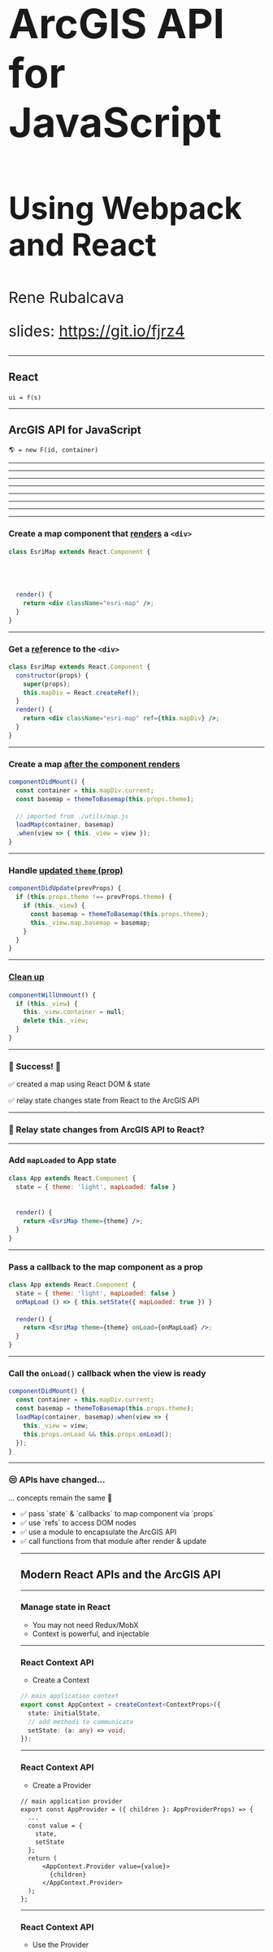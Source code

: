 <!-- .slide: data-background="../common/images/bg-1.png" -->
<!-- .slide: class="title" -->

<h1 style="text-align: left; font-size: 80px;">ArcGIS API for JavaScript</h1>
<h2 style="text-align: left; font-size: 60px;">Using Webpack and React</h2>
<p style="text-align: left; font-size: 30px;">Rene Rubalcava</p>
    <p style="text-align: left; font-size: 30px;">slides: <a href="https://git.io/fjrz4" target="_blank">https://git.io/fjrz4</a></p>

<!--
Learn to build powerful applications that integrate the ArcGIS API for JavaScript via the ArcGIS webpack plugin or esri-loader. In this session, we’ll use React to build a fast and responsive application that uses modern tooling and techniques.
-->

----
<!-- .slide: data-background="./images/section.png" -->

## React

<p><code>ui = f(s)</code></p>

----

<!-- .slide: data-background="../reveal.js/img/2019/devsummit/bg-4.png" -->

## ArcGIS API for JavaScript

`🌎 = new F(id, container)`


----

<!-- .slide: data-background="../common/images/ReactArcGISVennDiagram.svg" -->


----

<!-- .slide: data-background="../common/images/ReactArcGISVennDiagram2.svg" -->

----

<!-- .slide: data-background="../common/images/ReactArcGISVennDiagram3.svg" -->

----

<!-- .slide: data-background="../common/images/ReactMapAppLight.svg" -->

----

<!-- .slide: data-background="../common/images/ReactMapAppDark.svg" -->

----

<!-- .slide: data-background="../common/images/ReactMapAppDarkComponents.svg" -->

----

<!-- .slide: data-background="../common/images/ReactMapAppDarkArcGISCode.svg" -->

----

<!-- .slide: data-background="../reveal.js/img/2019/devsummit/bg-3.png" class="code-md" data-transition="fade" -->
### Create a map component that [renders](https://reactjs.org/docs/react-component.html#render) a `<div>`

```jsx
class EsriMap extends React.Component {




  render() {
    return <div className="esri-map" />;
  }
}
```

----

<!-- .slide: data-background="../reveal.js/img/2019/devsummit/bg-3.png" class="code-md" data-transition="fade" -->
### Get a [ref](https://reactjs.org/docs/refs-and-the-dom.html)erence to the `<div>`

```jsx
class EsriMap extends React.Component {
  constructor(props) {
    super(props);
    this.mapDiv = React.createRef();
  }
  render() {
    return <div className="esri-map" ref={this.mapDiv} />;
  }
}
```

----

<!-- .slide: data-background="../reveal.js/img/2019/devsummit/bg-3.png" class="code-md" data-transition="fade" -->
### Create a map [after the component renders](https://reactjs.org/docs/react-component.html#componentdidmount)

```jsx
componentDidMount() {
  const container = this.mapDiv.current;
  const basemap = themeToBasemap(this.props.theme);
  
  // imported from ./utils/map.js
  loadMap(container, basemap)
  .when(view => { this._view = view });
}
```

----

<!-- .slide: data-background="../reveal.js/img/2019/devsummit/bg-3.png" class="code-md" data-transition="fade" -->
### Handle [updated `theme` (prop)](https://reactjs.org/docs/react-component.html#componentdidupdate)

```jsx
componentDidUpdate(prevProps) {
  if (this.props.theme !== prevProps.theme) {
    if (this._view) {
      const basemap = themeToBasemap(this.props.theme);
      this._view.map.basemap = basemap;
    }
  }
}
```

----

<!-- .slide: data-background="../reveal.js/img/2019/devsummit/bg-3.png" class="code-md" data-transition="fade" -->
### [Clean up](https://reactjs.org/docs/react-component.html#componentwillunmount)

```jsx
componentWillUnmount() {
  if (this._view) {
    this._view.container = null;
    delete this._view;
  }
}
```

----

<!-- .slide: -->

### 🎉 Success! 🎉

<p class="fragment">✅ created a map using React DOM & state</p>
<p class="fragment">✅ relay state changes state from React to the ArcGIS API</p>

----

<!-- .slide: class="code-md" data-transition="fade" -->
### 🤔 Relay state changes from ArcGIS API to React?


----

<!-- .slide: data-background="../reveal.js/img/2019/devsummit/bg-3.png" class="code-md" data-transition="fade" -->
### Add `mapLoaded` to App state

```jsx
class App extends React.Component {
  state = { theme: 'light', mapLoaded: false }


  render() {
    return <EsriMap theme={theme} />;
  }
}
```

----

<!-- .slide: data-background="../reveal.js/img/2019/devsummit/bg-3.png" class="code-md" data-transition="fade" -->
### Pass a callback to the map component as a prop

```jsx
class App extends React.Component {
  state = { theme: 'light', mapLoaded: false }
  onMapLoad () => { this.setState({ mapLoaded: true }) }

  render() {
    return <EsriMap theme={theme} onLoad={onMapLoad} />;
  }
}
```

----

<!-- .slide: data-background="../reveal.js/img/2019/devsummit/bg-3.png" class="code-md" data-transition="fade" -->
### Call the `onLoad()` callback when the view is ready

```jsx
componentDidMount() {
  const container = this.mapDiv.current;
  const basemap = themeToBasemap(this.props.theme);
  loadMap(container, basemap).when(view => {
    this._view = view;
    this.props.onLoad && this.props.onLoad();
  });
}
```

----

<!-- .slide: -->

### 😒 APIs have changed...

<p class="fragment">... concepts remain the same 🙂</p>

<ul>
  <li class="fragment">✅ pass `state` & `callbacks` to map component via `props`</li>
  <li class="fragment">✅ use `refs` to access DOM nodes</li>
  <li class="fragment">✅ use a module to encapsulate the ArcGIS API</li>
  <li class="fragment">✅ call functions from that module after render & update</li>
</li>

----

<!-- .slide: -->

## Modern React APIs and the ArcGIS API

----

### Manage state in React

* You may not need Redux/MobX
* Context is powerful, and injectable

----

### React Context API

* Create a Context

```ts
// main application context
export const AppContext = createContext<ContextProps>({
  state: initialState,
  // add methods to communicate
  setState: (a: any) => void;
});
```

----

### React Context API

* Create a Provider

```tsx
// main application provider
export const AppProvider = ({ children }: AppProviderProps) => {
  ...
  const value = {
    state,
    setState
  };
  return (
      <AppContext.Provider value={value}>
        {children}
      </AppContext.Provider>
  );
};
```

----

### React Context API

* Use the Provider

```tsx
ReactDOM.render(
    <AppProvider location={location}>
        <AwesomeApp />
    </AppProvider>
  document.getElementById("root")
);
```

----

### React Context API

* Use the Context

```tsx
const AwesomeApp = () => {
  const mapRef = useRef<HTMLDivElement>(null);
  const { state, setState } = useContext(AppContext);
  useEffect(
    () => {
      setState(mapRef.current);
    },
    []
  );
  return (
    <MapContainer webmapid={state.webmapid} ref={mapRef} />
  );
};
```

----

<!-- .slide: data-background="../reveal.js/img/2019/devsummit/bg-4.png" -->

## What the hook?

----

### What have I done?

```ts
const mapRef = useRef<HTMLDivElement>(null);
const { state, setState } = useContext(AppContext);
useEffect(
  () => {
    setState(mapRef.current);
  },
  []
);
```

----

### React hooks

* `useEffect`
* `useState`
* `useContext`
* and more!

- [documentation](https://reactjs.org/docs/hooks-intro.html)

----

### `useEffect`

* Replaces some class lifecycle methods... mostly
  * componentDidMount
  * componentDidUpdate
  * componentWillUnmount

----

### `useEffect`

```ts
let watcher;
useEffect( // happens after render - EVERY TIME
  () => {
    if(watcher) {
      return;
    }
    watcher = mapView.watch("stationary", () => {
      // do something
    });
    return () => watcher.remove();
  },
  // when this value changes
  // rerun this hook
  [someProp]
);
```

----

### `useState`

* Manage local state
* Keep it simple

```ts
const [ready, setReady] = useState(false);
// later
setReady(true);
```

----

### `useState`

```ts
// You could do objects as well
const initialState = {
  selectedFeatures: [],
  extent: null
};

const [state, setState] = useState({ ...initialState });
```

----

### `useContext`

* Helps you manage application state
* _Could_ replace redux/mobx

----

### `useContext`

```tsx
const AwesomeApp = () => {
  const mapRef = useRef<HTMLDivElement>(null);
  const { state } = useContext(AppContext);
  return (
    <WebMapComponent webmapid={state.webmapid} />
  );
};
```

----

<!-- .slide: data-background="../reveal.js/img/2019/devsummit/bg-4.png" -->

## Suspense

----

## Hold your Suspense

* Lazy-load React components
* useful in modular apps

```tsx
import React, { lazy } from "react";
// lazy load the components that use Maps
const WebMapView = lazy(() => import("../components/WebMapView"));
// later on
<Suspense fallback={<Placeholder />}>
  <ListView />
  <WebMapView />
</Suspense>
```

----

<!-- .slide: data-background="../reveal.js/img/2019/devsummit/bg-4.png" -->

## Modularize API usage

----

* Do all the API work seperate from your UI
* _Separate content from navigation_ - pattern in PWAs

```ts
// src/data/map.ts
export function initialize(element: Element) {
  view.container = element;
  view.when(() => {
    // magic
  });
}
```

----

* Use in your context or component

```ts
// src/contexts/App.ts
const [ container, setContainer ] = useState<HTMLDivElement>(element);
const loadMap = async () => {
  // lazy load the API
  const map = await import("../data/map");
  map.initialize(container);
};
useEffect(
  () => {
    if (container) {
      loadMap();
    }
  },
  [container]
);
```

----

## Why lazy load the API?

* So webpack can create async bundles
* `bundle1.js` -> `bundle2.js` -> `bundle3.js`
* Only load the resources you need when you need them
* Leads to faster initial loads

----

## Demo

* [Nearby JavaScript](https://developers.arcgis.com/example-apps/nearby-javascript/)

----

<!-- .slide: data-transition="fade" -->
## 😎 [@arcgis/webpack-plugin](https://github.com/Esri/arcgis-webpack-plugin) 👍
<p class="fragment">ArcGIS API 4.7+ only</p>
<p class="fragment">Must be able to configure webpack</p>


----

<!-- .slide: -->

## Popular React Tools & Frameworks

<table class="clis">
  <tbody>
    <tr>
      <td>
        <a href="https://github.com/facebook/create-react-app">
          <img src="../common/images/react-js-img.png" width="240" class="transparent" />
          <p>create-react-app</p>
        </a>
      </td>
      <td>
        <a href="https://nextjs.org/">
          <img style="margin: 80px 0" src="../common/images/nextjs-white-logo.svg" width="240" class="transparent" />
          <p>Next.js</p>
        </a>
      </td>
      <td>
        <a href="https://www.gatsbyjs.org/">
          <img src="../common/images/gatsby-logo.png" width="240" class="transparent" />
          <p>Gatsby</p>
        </a>
      </td>
    </tr>
  </tbody>
</table>
<p class="fragment">All insulate you from 😱 of webpack config</p>

----

<!-- .slide: data-transition="fade" -->
<p>👵 ArcGIS API < 4.7x? 👴</p>
<p class="fragment">🔒 No access to webpack config? 🔒</p>
<p class="fragment">🙈 Don't _want_ to config webpack? 😱</p>

----

<!-- .slide: data-transition="fade" -->
###  No problem. Try [esri-loader](https://github.com/Esri/esri-loader)

<div>
    <img src="../common/images/esri-loader-band-aid-center-text.png" class="transparent" height="120" />
</div>

----

<!-- .slide: data-transition="fade" -->
### Works with ArcGIS API [3.x](https://developers.arcgis.com/javascript/3/) <span class="fragment" data-fragment-index="1">_and_ 4.x</span>

<div>
  <img src="../common/images/esri.png" class="transparent" height="120" />
  <img src="../common/images/esri.png" class="transparent" height="120" />
  <img src="../common/images/esri.png" class="transparent" height="120" />
  <img src="../common/images/esri.png" class="transparent fragment"  data-fragment-index="1" height="120" />
</div>

----

<!-- .slide: data-background="../reveal.js/img/2019/devsummit/bg-3.png" class="code-md" data-transition="fade" -->
### Using [esri-loader](https://github.com/Esri/esri-loader#install) with Webpack

<img class="transparent" src="../common/images/800px-Npm-logo.svg.png" style="width: 300px; margin: 110px 0;">
<h3><code>npm install --save esri-loader</code></h3>

----

<!-- .slide: data-background="../reveal.js/img/2019/devsummit/bg-3.png" class="code-md" data-transition="fade" -->
### Using [esri-loader](https://github.com/Esri/esri-loader#install) with Webpack

<img class="transparent" src="../common/images/yarn-cat-eating-bower-bird.png">
<h3><code>yarn add esri-loader</code></h3>

----

<!-- .slide: data-background="../reveal.js/img/2019/devsummit/bg-3.png" class="code-md" data-transition="fade" -->
### Using [`loadModules()`](https://github.com/Esri/esri-loader#usage)

```js
import { loadModules } from 'esri-loader';

loadModules([
  "esri/Map",
  "esri/views/MapView"
]).then(([Map, MapView]) => {
  // Code to create the map and view will go here
});
```

----

<!-- .slide: data-background="../reveal.js/img/2019/devsummit/bg-3.png" class="code-md" data-transition="fade" -->
### Look [familiar](https://developers.arcgis.com/javascript/latest/sample-code/intro-mapview/index.html)?

```js
// this is what loadModules() does under the hood

require([
  "esri/Map",
  "esri/views/MapView"
], function(Map, MapView) {
  // Code to create the map and view will go here
});
```

----

<!-- .slide: data-background="../reveal.js/img/2019/devsummit/bg-3.png" class="code-md" data-transition="fade" -->
### [Lazy loads the ArcGIS API](https://github.com/Esri/esri-loader#lazy-loading-the-arcgis-api-for-javascript) by default

<pre class="language-js" data-line="2,6">
<code class="language-js">loadModules(["esri/config"]) // <- loads API 1st time
.then(([esriConfig]) => {
  esriConfig.useIdentity = false;
  // don't worry, this won't load the API again!
  loadModules(
    ["esri/Map", "esri/views/MapView"],
  ]).then(([Map, MapView]) => { /* do map things */ });
});</code></pre>

----

<!-- .slide: data-background="../reveal.js/img/2019/devsummit/bg-3.png" class="code-md" data-transition="fade" -->
### Lazy load the ArcGIS CSS

<pre class="language-js" data-line="6">
<code class="language-js">// pass options as a second argument
loadModules(
  ["esri/Map", "esri/views/MapView"],
  // this stylesheet is only loaded once
  { css: "https://js.arcgis.com/4.10/esri/css/main.css" }
]).then(([Map, MapView]) => {
  /* do map things with style! */
});</code></pre>

Note:
for even better initial load performance

----

<!-- .slide: data-background="../reveal.js/img/2019/devsummit/bg-3.png" class="code-md" data-transition="fade" -->
### [Load a specific version of the ArcGIS API](https://github.com/Esri/esri-loader#from-a-specific-version)

```js
const apiUrl = "https://js.arcgis.com/3.27/";
loadModules(
  ["esri/map"],
  {
    url: apiUrl,
    css: `${apiUrl}esri/css/esri.css`
  }
]).then(([Map]) => { /* do old skool map things */ });
```

----

<!-- .slide: data-background="../reveal.js/img/2019/devsummit/bg-3.png" class="code-md" data-transition="fade" -->
### Additional options & patterns

See the esri-loader docs for examples of:
- [configuring Dojo](https://github.com/Esri/esri-loader#configuring-dojo)
- [using ArcGIS types in TS](https://github.com/Esri/esri-loader#arcgis-types)
- and [more](https://github.com/Esri/esri-loader#advanced-usage)

----

<!-- .slide: data-background="../reveal.js/img/2019/devsummit/bg-6.png" -->

## Demo

[Theme Switcher (on CodeSandbox)](https://codesandbox.io/s/8ykw098vw0)

<iframe src="https://codesandbox.io/embed/8ykw098vw0?fontsize=14&module=%2Fsrc%2Futils%2Fmap.js" style="width:100%; height:500px; border:0; border-radius: 4px; overflow:hidden;" sandbox="allow-modals allow-forms allow-popups allow-scripts allow-same-origin"></iframe>

----

<!-- .slide: data-background="../reveal.js/img/2019/devsummit/bg-6.png" -->

## Example: Create ArcGIS App

<a href="https://create-arcgis-app.surge.sh/"><img width="852" src="../common/images/create-arcgis-app-screenshot.png" /></a>

[create-arcgis-app](https://github.com/tomwayson/create-arcgis-app)

----

<!-- .slide: data-background="../reveal.js/img/2019/devsummit/bg-6.png" -->

## Example: Next ArcGIS App

<a href="https://next-arcgis-app.now.sh/"><img width="680" src="../common/images/next-arcgis-app-screenshot.png" /></a>

[next-arcgis-app](https://github.com/tomwayson/next-arcgis-app)

----

<!-- .slide: data-background="../reveal.js/img/2019/devsummit/bg-6.png" -->

## Conclusion

<div>
  <img src="../common/images/esri.png" class="transparent" height="120" />
  <img src="../common/images/Heart_corazon.svg" class="transparent" height="120" />
  <img src="../common/images/webpack-icon-square-big.png" class="transparent" height="120" />
  <img src="../common/images/react-js-img.png" class="transparent" height="120" />
</div>

Notes:
It's never been a better time to be a React dev
It's never been a better time to be a ArcGIS dev
Go forth and prosper

----

<img src="../common/images/esri-science-logo-white.png" style="border: 0px; background:none; box-shadow: none;">

----

<!-- .slide: data-background="../common/images/2019_UC_Survey_Slide.png" -->
